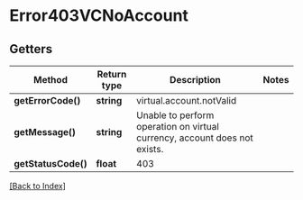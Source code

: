 # Error403VCNoAccount

## Getters

Method | Return type | Description | Notes
------------ | ------------- | ------------- | -------------
**getErrorCode()** | **string** | virtual.account.notValid |
**getMessage()** | **string** | Unable to perform operation on virtual currency, account does not exists. |
**getStatusCode()** | **float** | 403 |

[[Back to Index]](../index.md)
